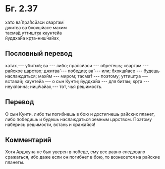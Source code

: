 # Бг. 2.37
хато ва̄ пра̄псйаси сваргам̇<br/>
джитва̄ ва̄ бхокшйасе махӣм<br/>
тасма̄д уттишт̣ха каунтейа<br/>
йуддха̄йа кр̣та-ниш́чайах̣
## Пословный перевод

хатах̣ --- убитый; ва̄ --- либо; пра̄псйаси --- обретешь; сваргам ---
райское царство; джитва̄ --- победив; ва̄ --- или; бхокшйасе --- будешь
наслаждаться; махӣм --- миром; тасма̄т --- поэтому; уттишт̣ха --- вставай;
каунтейа --- о сын Кунти; йуддха̄йа --- для битвы; кр̣та --- неуклонна;
ниш́чайах̣ --- тот, чья решимость.

## Перевод

О сын Кунти, либо ты погибнешь в бою и достигнешь райских планет, либо
победишь и будешь наслаждаться земным царством. Поэтому наберись
решимости, встань и сражайся!

## Комментарий

Хотя Арджуна не был уверен в победе, ему все равно следовало сражаться,
ибо даже если он погибнет в бою, то вознесется на райские планеты.
